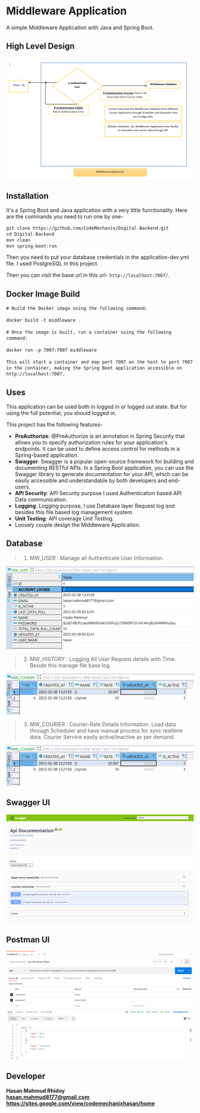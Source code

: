 # Middleware Application

A simple Middleware Application with Java and Spring Boot.

## High Level Design

![HLD](https://raw.githubusercontent.com/CodeMechanix/Master-API-terminology/main/images/Middleware_Application_High_Level_Design.PNG)

## Installation

It's a Spring Boot and Java application with a very little functionality. Here are the commands you need to run one by
one-

```
git clone https://github.com/CodeMechanix/Digital-Backend.git
cd Digital-Backend
mvn clean
mvn spring-boot:run
```

Then you need to put your database credentials in the application-dev.yml file. I used PostgreSQL in this project.

Then you can visit the base url in this url- `http://localhost:7007/`.

## Docker Image Build

```text
# Build the Docker image using the following command:

docker build -t middleware .

# Once the image is built, run a container using the following command:

docker run -p 7007:7007 middleware

This will start a container and map port 7007 on the host to port 7007 in the container, making the Spring Boot application accessible on http://localhost:7007.
```



## Uses

This application can be used both in logged in or logged out state. But for using the full potential, you should logged
in.

This project has the following features-

- **PreAuthorize**: @PreAuthorize is an annotation in Spring Security that allows you to specify authorization rules for
  your application's endpoints. It can be used to define access control for methods in a Spring-based application.
- **Swagger**: Swagger is a popular open-source framework for building and documenting RESTful APIs. In a Spring Boot
  application, you can use the Swagger library to generate documentation for your API, which can be easily accessible
  and understandable by both developers and end-users.
- **API Security**: API Security purpose I used Authentication based API Data communication.
- **Logging**: Logging purpose, I use Database layer Request log and besides this file based log management system.
- **Unit Testing**: API coverage Unit Testing.
- Loosely couple design the Middleware Application.

## Database

> 1. MW_USER : Manage all Authenticate User Information.

![USER_TABLE](https://raw.githubusercontent.com/CodeMechanix/Master-API-terminology/main/images/USER_TABLE.PNG)

> 2. MW_HISTORY : Logging All User Request details with Time. Beside this manage file base log. 

![HISTORY_TABLE](https://raw.githubusercontent.com/CodeMechanix/Master-API-terminology/main/images/COURIER_TABLE.PNG)

> 3. MW_COURIER : Courier-Rate Details Information. Load data through Scheduler and have manual process for sync
     realtime data. Courier Service easily active/Inactive as per demand. 

![COURIER_TABLE](https://raw.githubusercontent.com/CodeMechanix/Master-API-terminology/main/images/COURIER_TABLE.PNG)

## Swagger UI

![Swagger UI](https://raw.githubusercontent.com/CodeMechanix/Master-API-terminology/main/images/Swagger-UI.PNG)

## Postman UI
![Postman UI](https://raw.githubusercontent.com/CodeMechanix/Master-API-terminology/main/images/Postman-UI.PNG)

## Developer

**Hasan Mahmud Rhidoy<br>
hasan.mahmud8177@gmail.com<br>
<https://sites.google.com/view/codemechanixhasan/home>**
